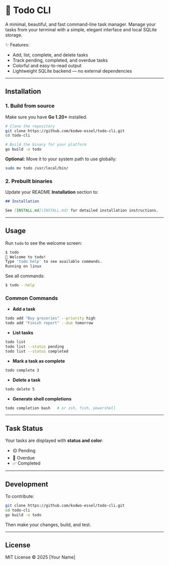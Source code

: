 # 📝 Todo CLI

A minimal, beautiful, and fast command-line task manager. Manage your tasks from your terminal with a simple, elegant interface and local SQLite storage.

✨ Features:

* Add, list, complete, and delete tasks
* Track pending, completed, and overdue tasks
* Colorful and easy-to-read output
* Lightweight SQLite backend — no external dependencies

---

## Installation

### 1. Build from source

Make sure you have **Go 1.20+** installed.

```bash
# Clone the repository
git clone https://github.com/kodwo-essel/todo-cli.git
cd todo-cli

# Build the binary for your platform
go build -o todo
```

**Optional:** Move it to your system path to use globally:

```bash
sudo mv todo /usr/local/bin/
```

### 2. Prebuilt binaries

Update your README **Installation** section to:

```markdown
## Installation

See [INSTALL.md](INSTALL.md) for detailed installation instructions.
```
---

## Usage

Run `todo` to see the welcome screen:

```bash
$ todo
📝 Welcome to todo!
Type 'todo help' to see available commands.
Running on linux
```

See all commands:

```bash
$ todo --help
```

### Common Commands

* **Add a task**

```bash
todo add "Buy groceries" --priority high
todo add "Finish report" --due tomorrow
```

* **List tasks**

```bash
todo list
todo list --status pending
todo list --status completed
```

* **Mark a task as complete**

```bash
todo complete 3
```

* **Delete a task**

```bash
todo delete 5
```

* **Generate shell completions**

```bash
todo completion bash   # or zsh, fish, powershell
```

---

## Task Status

Your tasks are displayed with **status and color**:

* 🟡 Pending
* 🔴 Overdue
* ✅ Completed

---

## Development

To contribute:

```bash
git clone https://github.com/kodwo-essel/todo-cli.git
cd todo-cli
go build -o todo
```

Then make your changes, build, and test.

---

## License

MIT License © 2025 [Your Name]


